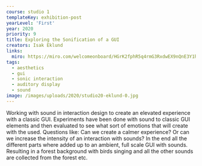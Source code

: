 ```yaml
---
course: studio 1
templateKey: exhibition-post
yearLevel: 'First'
year: 2020
priority: 9
title: Exploring the Sonification of a GUI
creators: Isak Eklund
links:
  miro: https://miro.com/welcomeonboard/HGrK2fphR5q4rmG3RxdwEX9nQnE3Y1hUHsOi3X0jr5m8Ma45ZPGnaNhGAnvPT4Wr
tags:
  - aesthetics
  - gui
  - sonic interaction
  - auditory display
  - sound
image: /images/uploads/2020/studio20-eklund-0.jpg
---
```


Working with sound in interaction design to create an elevated experience with a classic GUI. Experiments have been done with sound to classic GUI elements and then evaluated to see what sort of emotions that will create with the used. Questions like: Can we create a calmer experience? Or can we increase the intensity of an interaction with sounds? In the end all the different parts where added up to an ambient, full scale GUI with sounds. Resulting in a forest background with birds singing and all the other sounds are collected from the forest etc.

